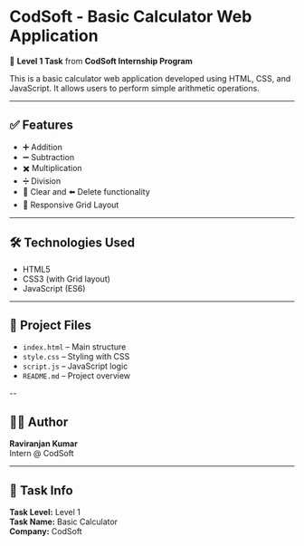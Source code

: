 # CodSoft - Basic Calculator Web Application

🎯 **Level 1 Task** from **CodSoft Internship Program**

This is a basic calculator web application developed using HTML, CSS, and JavaScript. It allows users to perform simple arithmetic operations.

---

## ✅ Features
- ➕ Addition  
- ➖ Subtraction  
- ✖️ Multiplication  
- ➗ Division  
- 🔄 Clear and ⬅️ Delete functionality  
- 🔳 Responsive Grid Layout

---

## 🛠️ Technologies Used
- HTML5  
- CSS3 (with Grid layout)  
- JavaScript (ES6)

---

## 📁 Project Files
- `index.html` – Main structure  
- `style.css` – Styling with CSS  
- `script.js` – JavaScript logic  
- `README.md` – Project overview

--

## 👨‍💻 Author
**Raviranjan Kumar**  
Intern @ CodSoft

---

## 📅 Task Info
**Task Level:** Level 1  
**Task Name:** Basic Calculator  
**Company:** CodSoft

